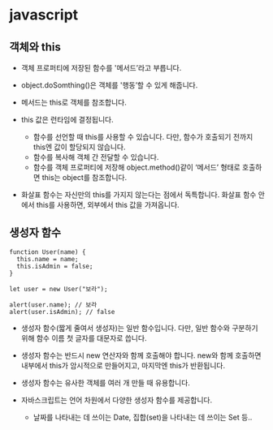 # javascript

## 객체와 this

* 객체 프로퍼티에 저장된 함수를 '메서드’라고 부릅니다.
* object.doSomthing()은 객체를 '행동’할 수 있게 해줍니다.
* 메서드는 this로 객체를 참조합니다.

* this 값은 런타임에 결정됩니다.
  * 함수를 선언할 때 this를 사용할 수 있습니다. 다만, 함수가 호출되기 전까지 this엔 값이 할당되지 않습니다.
  * 함수를 복사해 객체 간 전달할 수 있습니다.
  * 함수를 객체 프로퍼티에 저장해 object.method()같이 ‘메서드’ 형태로 호출하면 this는 object를 참조합니다.
* 화살표 함수는 자신만의 this를 가지지 않는다는 점에서 독특합니다. 화살표 함수 안에서 this를 사용하면, 외부에서 this 값을 가져옵니다.

## 생성자 함수

```
function User(name) {
  this.name = name;
  this.isAdmin = false;
}

let user = new User("보라");

alert(user.name); // 보라
alert(user.isAdmin); // false
```

* 생성자 함수(짧게 줄여서 생성자)는 일반 함수입니다. 다만, 일반 함수와 구분하기 위해 함수 이름 첫 글자를 대문자로 씁니다.
* 생성자 함수는 반드시 new 연산자와 함께 호출해야 합니다. new와 함께 호출하면 내부에서 this가 암시적으로 만들어지고, 마지막엔 this가 반환됩니다.
* 생성자 함수는 유사한 객체를 여러 개 만들 때 유용합니다.

* 자바스크립트는 언어 차원에서 다양한 생성자 함수를 제공합니다. 
  * 날짜를 나타내는 데 쓰이는 Date, 집합(set)을 나타내는 데 쓰이는 Set 등..
